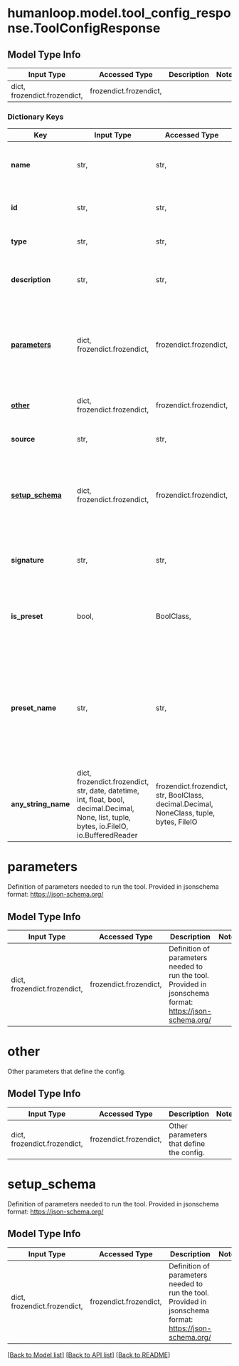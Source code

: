 # humanloop.model.tool_config_response.ToolConfigResponse

## Model Type Info
Input Type | Accessed Type | Description | Notes
------------ | ------------- | ------------- | -------------
dict, frozendict.frozendict,  | frozendict.frozendict,  |  | 

### Dictionary Keys
Key | Input Type | Accessed Type | Description | Notes
------------ | ------------- | ------------- | ------------- | -------------
**name** | str,  | str,  | Name for the tool referenced by the model | 
**id** | str,  | str,  | String ID of config. Starts with &#x60;config_&#x60;. | 
**type** | str,  | str,  |  | must be one of ["tool", ] 
**description** | str,  | str,  | Description of the tool referenced by the model | [optional] 
**[parameters](#parameters)** | dict, frozendict.frozendict,  | frozendict.frozendict,  | Definition of parameters needed to run the tool. Provided in jsonschema format: https://json-schema.org/ | [optional] 
**[other](#other)** | dict, frozendict.frozendict,  | frozendict.frozendict,  | Other parameters that define the config. | [optional] 
**source** | str,  | str,  | Code source of the tool. | [optional] 
**[setup_schema](#setup_schema)** | dict, frozendict.frozendict,  | frozendict.frozendict,  | Definition of parameters needed to run the tool. Provided in jsonschema format: https://json-schema.org/ | [optional] 
**signature** | str,  | str,  | The function signature of the tool when being called. | [optional] 
**is_preset** | bool,  | BoolClass,  | Whether the tool is one where Humanloop defines runtime or not. | [optional] 
**preset_name** | str,  | str,  | If is_preset &#x3D; true, this is the name of the preset tool on Humanloop. This is used as the key to lookup the Humanloop runtime of the tool | [optional] 
**any_string_name** | dict, frozendict.frozendict, str, date, datetime, int, float, bool, decimal.Decimal, None, list, tuple, bytes, io.FileIO, io.BufferedReader | frozendict.frozendict, str, BoolClass, decimal.Decimal, NoneClass, tuple, bytes, FileIO | any string name can be used but the value must be the correct type | [optional]

# parameters

Definition of parameters needed to run the tool. Provided in jsonschema format: https://json-schema.org/

## Model Type Info
Input Type | Accessed Type | Description | Notes
------------ | ------------- | ------------- | -------------
dict, frozendict.frozendict,  | frozendict.frozendict,  | Definition of parameters needed to run the tool. Provided in jsonschema format: https://json-schema.org/ | 

# other

Other parameters that define the config.

## Model Type Info
Input Type | Accessed Type | Description | Notes
------------ | ------------- | ------------- | -------------
dict, frozendict.frozendict,  | frozendict.frozendict,  | Other parameters that define the config. | 

# setup_schema

Definition of parameters needed to run the tool. Provided in jsonschema format: https://json-schema.org/

## Model Type Info
Input Type | Accessed Type | Description | Notes
------------ | ------------- | ------------- | -------------
dict, frozendict.frozendict,  | frozendict.frozendict,  | Definition of parameters needed to run the tool. Provided in jsonschema format: https://json-schema.org/ | 

[[Back to Model list]](../../README.md#documentation-for-models) [[Back to API list]](../../README.md#documentation-for-api-endpoints) [[Back to README]](../../README.md)

